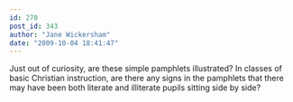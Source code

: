 ```yaml
---
id: 270
post_id: 343
author: "Jane Wickersham"
date: "2009-10-04 18:41:47"
---
```

Just out of curiosity, are these simple pamphlets illustrated? In classes of basic Christian instruction, are there any signs in the pamphlets that there may have been both literate and illiterate pupils sitting side by side?
